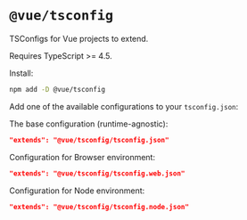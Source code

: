 # `@vue/tsconfig`

TSConfigs for Vue projects to extend.

Requires TypeScript >= 4.5.

Install:

```sh
npm add -D @vue/tsconfig
```

Add one of the available configurations to your `tsconfig.json`:

The base configuration (runtime-agnostic):

```json
"extends": "@vue/tsconfig/tsconfig.json"
```

Configuration for Browser environment:

```json
"extends": "@vue/tsconfig/tsconfig.web.json"
```

Configuration for Node environment:

```json
"extends": "@vue/tsconfig/tsconfig.node.json"
```
